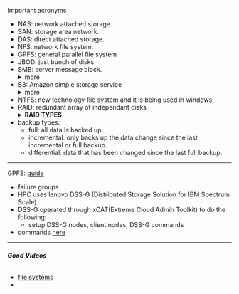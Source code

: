 Important acronyms 
- NAS: network attached storage.
- SAN: storage area network.
- DAS: direct attached storage. 
- NFS: network file system.
- GPFS: general parallel file system
- JBOD: just bunch of disks
- SMB: server message block. <details><summary>more</summary>is a client-server interaction protocol where clients request a file, and the server provides it to the client. It is now a  Windows-based network that gives users to create, modify and delete the shared files, folders, printers within the network.</details>
- S3: Amazon simple storage service <details><summary>more</summary>i(is an object storage service offering industry-leading scalability, data availability, security, and performance.</details>
- NTFS: new technology file system and it is being used in windows 
- RAID: redundant array of independant disks
       <details><summary>**RAID TYPES**</summary>
    - RAID 0: striping just spread into two seperate disks
    - RAID 1: mirroring & duplicating data into 2 disks
    - RAID 5: striping with parity (3 or more disks) if we have 4 disks you can only use 3 disks and 1 will be for parity only.can handle single disk failure.r
    - RAID 6: parity is spread twice in all disks. should be able to handle double disks failure.
    - RAID 10 (0+1): 0 for striping data and 1 for duplicating it (only 50% of actual storage).
    - more is [here](https://www.youtube.com/watch?v=U-OCdTeZLac) and [here](https://www.youtube.com/watch?v=UuUgfCvt9-Q).
    - 5 vs 6: both have the same read speed however the write speed is lower in RAID 6 since it has to write 2 parities across all the disks.</details>
    - backup types:
      - full: all data is backed up.
      - incremental: only backs up the data change since the last incremental or full backup.
      - differential: data that has been changed since the last full backup.
---
GPFS: [guide](https://www.ibm.com/docs/en/gpfs/4.1.0.4?topic=SSFKCN_4.1.0.4/gpfs4104_content.html)
- failure groups
- HPC uses lenovo DSS-G (Distributed Storage Solution for IBM Spectrum Scale)
- DSS-G operated through xCAT(Extreme Cloud Admin Toolkit) to do the following:
   - setup DSS-G nodes, client nodes, DSS-G commands
- commands [here](https://www.ibm.com/docs/en/gpfs/4.1.0.4?topic=reference-gpfs-commands)

---
###### **Good Videos**
   - [file systems](https://www.youtube.com/watch?v=KN8YgJnShPM)
   -
